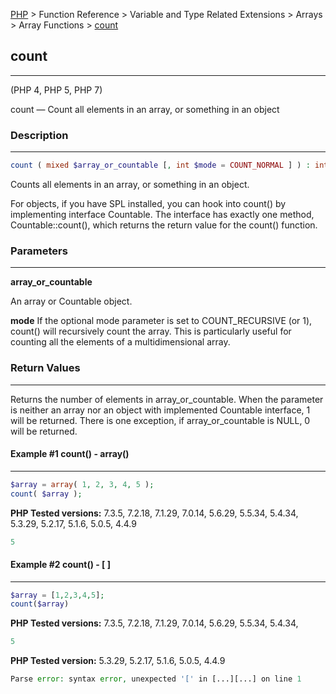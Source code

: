 [PHP](../../../../index.md) > Function Reference > Variable and Type Related Extensions > Arrays  > Array Functions > [count](count.md)

## count
_________________

(PHP 4, PHP 5, PHP 7)

count — Count all elements in an array, or something in an object

### Description 
_________________

```php 
count ( mixed $array_or_countable [, int $mode = COUNT_NORMAL ] ) : int 
```

Counts all elements in an array, or something in an object.

For objects, if you have SPL installed, you can hook into count() by implementing interface Countable. The interface has exactly one method, Countable::count(), which returns the return value for the count() function.

### Parameters
_________________

**array_or_countable**

An array or Countable object.

**mode**
If the optional mode parameter is set to COUNT_RECURSIVE (or 1), count() will recursively count the array. This is particularly useful for counting all the elements of a multidimensional array.

### Return Values
_________________

Returns the number of elements in array_or_countable. When the parameter is neither an array nor an object with implemented Countable interface, 1 will be returned. There is one exception, if array_or_countable is NULL, 0 will be returned.

#### Example #1 count() - array()
_________________

```php
$array = array( 1, 2, 3, 4, 5 );
count( $array );
```

**PHP Tested versions:** 7.3.5, 7.2.18, 7.1.29, 7.0.14, 5.6.29, 5.5.34, 5.4.34, 5.3.29, 5.2.17, 5.1.6, 5.0.5, 4.4.9

```php
5
```

#### Example #2 count() - [ ]
_________________

```php
$array = [1,2,3,4,5];
count($array)
```

**PHP Tested versions:** 7.3.5, 7.2.18, 7.1.29, 7.0.14, 5.6.29, 5.5.34, 5.4.34, 
```php
5
```

**PHP Tested version:** 5.3.29, 5.2.17, 5.1.6, 5.0.5, 4.4.9
```php
Parse error: syntax error, unexpected '[' in [...][...] on line 1
```
